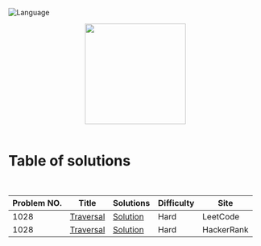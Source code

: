 ![Language](https://img.shields.io/badge/language-SQL%20-red.svg)

<p align="center">
    <img height=200 src="https://cdn-icons-png.flaticon.com/512/3161/3161133.png">
  <br>
  <br>
</p>

# Table of solutions
<br>

| Problem NO.  |      Title     |   Solutions   | Difficulty  | Site  |                 
|-----------------------------|---------------------------|---------------------|---------------------------|-------------------|
|1028|[Traversal](https://leetcode.com/problems/recover-a-tree-from-preorder-traversal/)|[Solution](Solutions/1028.java)|Hard|LeetCode|
|1028|[Traversal](https://leetcode.com/problems/recover-a-tree-from-preorder-traversal/)|[Solution](Solutions/1028.java)|Hard|HackerRank|

